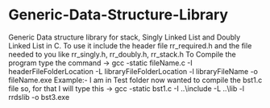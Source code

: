 # Generic-Data-Structure-Library
Generic Data structure library for stack, Singly Linked List and Doubly Linked List in C. To use it include the header file rr_required.h and the file needed to you like rr_singly.h, rr_doubly.h, rr_stack.h
To Compile the program type the command ->  gcc -static fileName.c -I  headerFileFolderLocation  -L libraryFileFolderLocation -l libraryFileName -o fileName.exe
Example:- I am in Test folder now wanted to compile the bst1.c file so, for that I will type this -> gcc -static bst1.c -I ..\include -L ..\lib -l rrdslib -o bst3.exe
